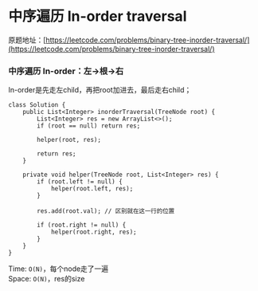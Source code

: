 # 中序遍历 In-order traversal

原题地址：[https://leetcode.com/problems/binary-tree-inorder-traversal/](https://leetcode.com/problems/binary-tree-inorder-traversal/)

### 中序遍历 In-order：左→根→右



In-order是先走左child，再把root加进去，最后走右child；

```text
class Solution {
    public List<Integer> inorderTraversal(TreeNode root) {
        List<Integer> res = new ArrayList<>();
        if (root == null) return res;
        
        helper(root, res);
        
        return res;
    }
    
    private void helper(TreeNode root, List<Integer> res) {      
        if (root.left != null) {
            helper(root.left, res);
        }
        
        res.add(root.val); // 区别就在这一行的位置
        
        if (root.right != null) {
            helper(root.right, res);
        }
    }
}
```

Time: `O(N)`，每个node走了一遍  
Space: `O(N)`，res的size 

